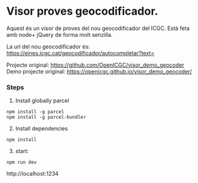 
# Visor proves geocodificador.
Aquest és un visor de proves del nou geocodificador del ICGC. Està feta amb node+ jQuery de forma molt senzilla.

La url del nou geocodificador és: https://eines.icgc.cat/geocodificador/autocompletar?text=

Projecte original: https://github.com/OpenICGC/visor_demo_geocoder 
Demo projecte original: https://openicgc.github.io/visor_demo_geocoder/

### Steps

1. Install globally parcel
```
npm install -g parcel
npm install -g parcel-bundler
```

2. Install dependencies
```
npm install
```

3. start:
```
npm run dev
```


http://localhost:1234



